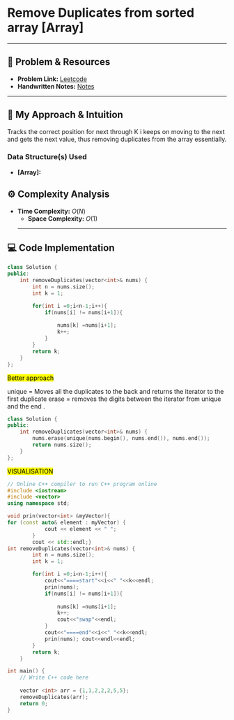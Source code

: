 # Remove Duplicates from sorted array [Array]

---

## 🔗 Problem & Resources

* **Problem Link:** [Leetcode](https://leetcode.com/problems/remove-duplicates-from-sorted-array/submissions/1799519118/)
* **Handwritten Notes:** [Notes](https://github.com/aryan-0102/CPP/blob/main/Arrays/Handwritten/LC_26.jpg)

---

## 🤔 My Approach & Intuition
Tracks the correct position for next through K i keeps on moving to the next and gets the next value, thus removing duplicates from the array essentially.
### Data Structure(s) Used

* **[Array]:**



## ⚙️ Complexity Analysis

* **Time Complexity:** $O(N)$
    * **Space Complexity:** $O(1)$
    ---

## 💻 Code Implementation

``````cpp
class Solution {
public:
    int removeDuplicates(vector<int>& nums) {
        int n = nums.size();
        int k = 1;

        for(int i =0;i<n-1;i++){
            if(nums[i] != nums[i+1]){
                
                nums[k] =nums[i+1];
                k++;
            }
        }
        return k; 
    }
};

``````
<mark> Better approach </mark>


unique = Moves all the duplicates to the back and returns the iterator to the first duplicate
erase =  removes the digits between the iterator from unique and the end .
``````cpp
class Solution {
public:
    int removeDuplicates(vector<int>& nums) {
        nums.erase(unique(nums.begin(), nums.end()), nums.end());
        return nums.size(); 
    }
};


``````



<mark> VISUALISATION </mark>

```````cpp
// Online C++ compiler to run C++ program online
#include <iostream>
#include <vector>
using namespace std;

void prin(vector<int> &myVector){
for (const auto& element : myVector) {
            cout << element << " ";
        }
        cout << std::endl;}
int removeDuplicates(vector<int>& nums) {
        int n = nums.size();
        int k = 1;

        for(int i =0;i<n-1;i++){
            cout<<"====start"<<i<<" "<<k<<endl;
            prin(nums);
            if(nums[i] != nums[i+1]){
                
                nums[k] =nums[i+1];
                k++;
                cout<<"swap"<<endl;
            }
            cout<<"====end"<<i<<" "<<k<<endl;
            prin(nums); cout<<endl<<endl;
        }
        return k; 
    }

int main() {
    // Write C++ code here
    
    vector <int> arr = {1,1,2,2,2,5,5};
    removeDuplicates(arr);
    return 0;
}

```````

